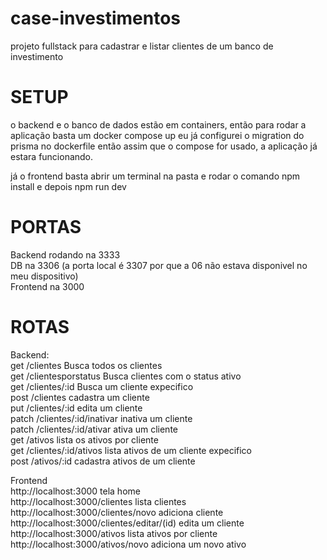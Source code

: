 # case-investimentos <br /> 
projeto fullstack para cadastrar e listar clientes de um banco de investimento <br /> 

# SETUP <br /> 
o backend e o banco de dados estão em containers, então para rodar a aplicação basta um docker compose up 
eu já configurei o migration do prisma no dockerfile então assim que o compose for usado, a aplicação já
estara funcionando. <br /> 

já o frontend basta abrir um terminal na pasta e rodar o comando npm install e depois npm run dev <br /> 

# PORTAS <br /> 
Backend rodando na 3333 <br /> 
DB na 3306 (a porta local é 3307 por que a 06 não estava disponivel no meu dispositivo) <br /> 
Frontend na 3000 <br /> 

# ROTAS <br /> 
Backend: <br /> 
get /clientes Busca todos os clientes <br /> 
get /clientesporstatus Busca clientes com o status ativo <br /> 
get /clientes/:id Busca um cliente expecifico <br /> 
post /clientes cadastra um cliente <br /> 
put /clientes/:id edita um cliente <br /> 
patch /clientes/:id/inativar inativa um cliente <br /> 
patch /clientes/:id/ativar ativa um cliente <br /> 
get /ativos lista os ativos por cliente <br /> 
get /clientes/:id/ativos lista ativos de um cliente expecifico <br /> 
post /ativos/:id cadastra ativos de um cliente <br /> 

Frontend <br /> 
http://localhost:3000 tela home <br /> 
http://localhost:3000/clientes lista clientes <br /> 
http://localhost:3000/clientes/novo adiciona cliente <br /> 
http://localhost:3000/clientes/editar/(id) edita um cliente <br /> 
http://localhost:3000/ativos lista ativos por cliente <br /> 
http://localhost:3000/ativos/novo adiciona um novo ativo <br /> 
